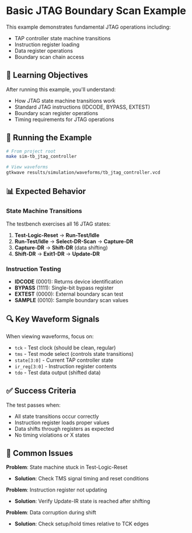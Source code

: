 # Basic JTAG Boundary Scan Example

This example demonstrates fundamental JTAG operations including:
- TAP controller state machine transitions
- Instruction register loading
- Data register operations
- Boundary scan chain access

## 🎯 Learning Objectives

After running this example, you'll understand:
- How JTAG state machine transitions work
- Standard JTAG instructions (IDCODE, BYPASS, EXTEST)
- Boundary scan register operations
- Timing requirements for JTAG operations

## 🚀 Running the Example

```bash
# From project root
make sim-tb_jtag_controller

# View waveforms
gtkwave results/simulation/waveforms/tb_jtag_controller.vcd
```

## 📊 Expected Behavior

### State Machine Transitions
The testbench exercises all 16 JTAG states:
1. **Test-Logic-Reset** → **Run-Test/Idle**
2. **Run-Test/Idle** → **Select-DR-Scan** → **Capture-DR**
3. **Capture-DR** → **Shift-DR** (data shifting)
4. **Shift-DR** → **Exit1-DR** → **Update-DR**

### Instruction Testing
- **IDCODE** (0001): Returns device identification
- **BYPASS** (1111): Single-bit bypass register
- **EXTEST** (0000): External boundary scan test
- **SAMPLE** (0010): Sample boundary scan values

## 🔍 Key Waveform Signals

When viewing waveforms, focus on:
- `tck` - Test clock (should be clean, regular)
- `tms` - Test mode select (controls state transitions)
- `state[3:0]` - Current TAP controller state
- `ir_reg[3:0]` - Instruction register contents
- `tdo` - Test data output (shifted data)

## ✅ Success Criteria

The test passes when:
- All state transitions occur correctly
- Instruction register loads proper values
- Data shifts through registers as expected
- No timing violations or X states

## 🐛 Common Issues

**Problem**: State machine stuck in Test-Logic-Reset
- **Solution**: Check TMS signal timing and reset conditions

**Problem**: Instruction register not updating
- **Solution**: Verify Update-IR state is reached after shifting

**Problem**: Data corruption during shift
- **Solution**: Check setup/hold times relative to TCK edges